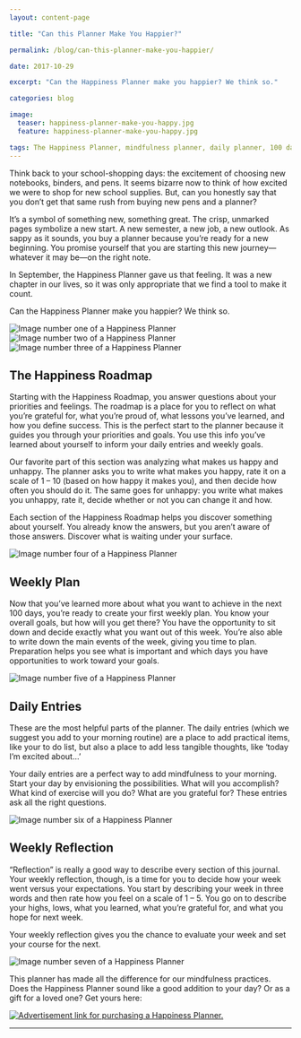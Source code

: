 ```yaml
---
layout: content-page

title: "Can this Planner Make You Happier?"

permalink: /blog/can-this-planner-make-you-happier/

date: 2017-10-29

excerpt: "Can the Happiness Planner make you happier? We think so."

categories: blog

image:
  teaser: happiness-planner-make-you-happy.jpg
  feature: happiness-planner-make-you-happy.jpg

tags: The Happiness Planner, mindfulness planner, daily planner, 100 day planner
---
```


Think back to your school-shopping days: the excitement of choosing new notebooks, binders, and pens. It seems bizarre now to think of how excited we were to shop for new school supplies. But, can you honestly say that you don’t get that same rush from buying new pens and a planner? 

It’s a symbol of something new, something great. The crisp, unmarked pages symbolize a new start. A new semester, a new job, a new outlook. As sappy as it sounds, you buy a planner because you’re ready for a new beginning. You promise yourself that you are starting this new journey—whatever it may be—on the right note. 

In September, <span class="boldText">the Happiness Planner</span> gave us that feeling. It was a new chapter in our lives, so it was only appropriate that we find a tool to make it count.

Can the Happiness Planner make you happier? We think so.

<div class="row">
  <div class="col-sm-4 col-xs-6">
    <img class="img-fluid" src="/images/posts/can-happiness-planner-make-you-happy/happiness-planner-1.jpg" alt="Image number one of a Happiness Planner">
  </div>
  <div class="col-sm-4 col-xs-6">
    <img class="img-fluid" src="/images/posts/can-happiness-planner-make-you-happy/happiness-planner-2.jpg" alt="Image number two of a Happiness Planner">
  </div>
  <div class="col-sm-4 hidden-xs">
    <img class="img-fluid" src="/images/posts/can-happiness-planner-make-you-happy/happiness-planner-3.jpg" alt="Image number three of a Happiness Planner">
  </div>
</div>

## The Happiness Roadmap

Starting with the Happiness Roadmap, you answer questions about your priorities and feelings. The roadmap is a place for you to reflect on what you’re grateful for, what you’re proud of, what lessons you’ve learned, and how you define success. This is the perfect start to the planner because it guides you through your priorities and goals. You use this info you’ve learned about yourself to inform your daily entries and weekly goals. 

Our favorite part of this section was analyzing what makes us happy and unhappy. The planner asks you to write what makes you happy, rate it on a scale of 1 – 10 (based on how happy it makes you), and then decide how often you should do it. The same goes for unhappy: you write what makes you unhappy, rate it, decide whether or not you can change it and how. 

Each section of the Happiness Roadmap helps you discover something about yourself. You already know the answers, but you aren’t aware of those answers. Discover what is waiting under your surface.

<div class="row">
  <div class="col-xs-12">
    <img class="img-fluid" src="/images/posts/can-happiness-planner-make-you-happy/happiness-planner-4.jpg" alt="Image number four of a Happiness Planner">
  </div>
</div>

## Weekly Plan

Now that you’ve learned more about what you want to achieve in the next 100 days, you’re ready to create your first weekly plan. You know your overall goals, but how will you get there? You have the opportunity to sit down and decide exactly what you want out of this week. You’re also able to write down the main events of the week, giving you time to plan. Preparation helps you see what is important and which days you have opportunities to work toward your goals.  

<div class="row">
  <div class="col-xs-12">
    <img class="img-fluid" src="/images/posts/can-happiness-planner-make-you-happy/happiness-planner-5.jpg" alt="Image number five of a Happiness Planner">
  </div>
</div>

## Daily Entries

These are the most helpful parts of the planner. The daily entries (which we suggest you add to your morning routine) are a place to add practical items, like your to do list, but also a place to add less tangible thoughts, like ‘today I’m excited about...’

Your daily entries are a perfect way to add mindfulness to your morning. Start your day by envisioning the possibilities. What will you accomplish? What kind of exercise will you do? What are you grateful for? These entries ask all the right questions. 

<div class="row">
  <div class="col-xs-12">
    <img class="img-fluid" src="/images/posts/can-happiness-planner-make-you-happy/happiness-planner-6.jpg" alt="Image number six of a Happiness Planner">
  </div>
</div>

## Weekly Reflection

“Reflection” is really a good way to describe every section of this journal. Your weekly reflection, though, is a time for you to decide how your week went versus your expectations. You start by describing your week in three words and then rate how you feel on a scale of 1 – 5. You go on to describe your highs, lows, what you learned, what you’re grateful for, and what you hope for next week. 

Your weekly reflection gives you the chance to evaluate your week and set your course for the next. 

<div class="row">
  <div class="col-xs-12">
    <img class="img-fluid" src="/images/posts/can-happiness-planner-make-you-happy/happiness-planner-7.jpg" alt="Image number seven of a Happiness Planner">
  </div>
</div>

This planner has made all the difference for our mindfulness practices. Does the Happiness Planner sound like a good addition to your day? Or as a gift for a loved one? Get yours here:

<div class="row">
  <div class="col-xs-12">
    <a href="http://thehappinessplanner.com/?aff=377" target="_blank">
      <img class="img-fluid" src="/images/other/happiness-planner-graphic.jpg" alt="Advertisement link for purchasing a Happiness Planner.">
    </a>
  </div>
</div>

<hr class="secondary">